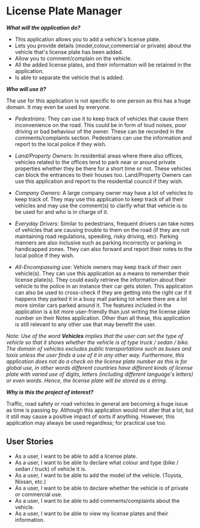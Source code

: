 # License Plate Manager

***What will the application do?***
- This application allows you to add a vehicle's license plate.
- Lets you provide details (model,colour,commercial or private) about the vehicle that's license plate has been added.
- Allow you to comment/complain on the vehicle.
- All the added license plates, and their information will be retained in the application.
- Is able to separate the vehicle that is added.

***Who will use it?***

The use for this application is not specific to one person as this has a huge domain. It may even be used by everyone.

- *Pedestrians:* They can use it to keep track of vehicles that cause them inconvenience on the road. This could be in 
form of loud noises, poor driving or bad behaviour of the owner. These can be recorded in the comments/complaints 
section. Pedestrians can use the information and report to the local police if they wish.

- *Land/Property Owners:* In residential areas where there also offices, vehicles related to the offices tend to park 
near or around private properties whether they be there for a short time or not. These vehicles can block the entrances 
to their houses too. Land/Property Owners can use this application and report to the residential council if they wish.

- *Company Owners:* A large company owner may have a lot of vehicles to keep track of. They may use this application to 
keep track of all their vehicles and may use the comment(s) to clarify what that vehicle is to be used for and who is in 
charge of it.

- *Everyday Drivers:* Similar to pedestrians, frequent drivers can take notes of vehicles that are causing trouble to 
them on the road (if they are not maintaining road regulations, speeding, risky driving, etc). Parking manners are also 
inclusive such as parking incorrectly or parking in handicapped zones. They can also forward and report their notes to 
the local police if they wish.

- *All-Encompassing use:* Vehicle owners may keep track of their own vehicle(s). They can use this application as a 
means to remember their license plate(s). They could easily retrieve the information about their vehicle to the police
in an instance their car gets stolen. This application can also be used to cross-check if they are getting into the 
right car if it happens they parked it in a busy mall parking lot where there are a lot more similar cars parked
around it. The features included in the application is a bit more user-friendly than just writing the license plate 
number on their Notes application. Other than all these, this application is still relevant to any other use that may 
benefit the user.
 
 *Note: Use of the word **Vehicles** implies that the user can set the type of vehicle so that it shows whether the 
 vehicle is of type truck / sedan / bike. The domain of vehicles excludes public transportations such as buses and taxis 
 unless the user finds a use of it in any other way. Furthermore, this application does not do a check on the license 
 plate number as this is for global use, in other words different countries have different kinds of license plate with 
 varied use of digits, letters (including different language's letters) or even words. Hence, the license plate will be
 stored as a string.* 
 
 ***Why is this the project of interest?***
 
 Traffic, road safety or road vehicles in general are becoming a huge issue as time is passing by. Although this 
 application would not alter that a lot, but it still may cause a positive impact of sorts if anything. However, this
 application may always be used regardless; for practical use too.
  
## User Stories

- As a user, I want to be able to add a license plate.
- As a user, I want to be able to declare what colour and type (bike / sedan / truck) of vehicle it is.
- As a user, I want to be able to add the model of the vehicle. (Toyota, Nissan, etc.)
- As a user, I want to be able to declare whether the vehicle is of private or commercial use.
- As a user, I want to be able to add comments/complaints about the vehicle.
- As a user, I want to be able to view my license plates and their information.